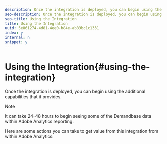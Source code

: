 ```yaml
---
description: Once the integration is deployed, you can begin using the additional capabilities that it provides.
seo-description: Once the integration is deployed, you can begin using the additional capabilities that it provides.
seo-title: Using the Integration
title: Using the Integration
uuid: 5e861274-4d81-4ee0-b84e-ab83bc1c1331
index: y
internal: n
snippet: y
---
```


# Using the Integration{#using-the-integration}

Once the integration is deployed, you can begin using the additional capabilities that it provides.

>[!NOTE]
>
>It can take 24-48 hours to begin seeing some of the Demandbase data within Adobe Analytics reporting.

Here are some actions you can take to get value from this integration from within Adobe Analytics: 
